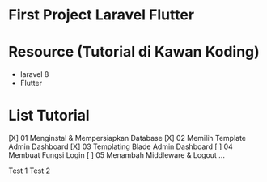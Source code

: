 # First Project Laravel Flutter

# Resource (Tutorial di Kawan Koding)
- laravel 8
- Flutter

# List Tutorial
[X] 01 Menginstal & Mempersiapkan Database
[X] 02 Memilih Template Admin Dashboard
[X] 03 Templating Blade Admin Dashboard
[ ] 04 Membuat Fungsi Login
[ ] 05 Menambah Middleware & Logout
...

Test 1
Test 2